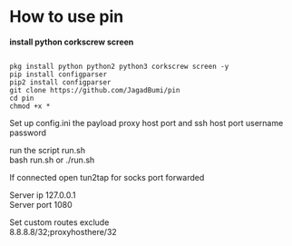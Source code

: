 # How to use pin
<b>install python corkscrew screen</b>
<pre><code>
pkg install python python2 python3 corkscrew screen -y
pip install configparser
pip2 install configparser
git clone https://github.com/JagadBumi/pin
cd pin
chmod +x *
</code></pre>

Set up config.ini the payload proxy host port and ssh host port username password
<br>

run the script run.sh
<br>
bash run.sh or ./run.sh
<br>

If connected open tun2tap for socks port forwarded
<br>

Server ip 127.0.0.1
<br>
Server port 1080
<br>

Set custom routes exclude
<br>
8.8.8.8/32;proxyhosthere/32
